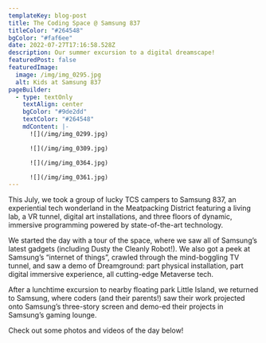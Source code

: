 ```yaml
---
templateKey: blog-post
title: The Coding Space @ Samsung 837
titleColor: "#264548"
bgColor: "#faf6ee"
date: 2022-07-27T17:16:58.528Z
description: Our summer excursion to a digital dreamscape!
featuredPost: false
featuredImage:
  image: /img/img_0295.jpg
  alt: Kids at Samsung 837
pageBuilder:
  - type: textOnly
    textAlign: center
    bgColor: "#9de2dd"
    textColor: "#264548"
    mdContent: |-
      ![](/img/img_0299.jpg)

      ![](/img/img_0309.jpg)

      ![](/img/img_0364.jpg)

      ![](/img/img_0361.jpg)
---
```

This July, we took a group of lucky TCS campers to Samsung 837, an experiential tech wonderland in the Meatpacking District featuring a living lab, a VR tunnel, digital art installations, and three floors of dynamic, immersive programming powered by state-of-the-art technology.

We started the day with a tour of the space, where we saw all of Samsung’s latest gadgets (including Dusty the Cleanly Robot!). We also got a peek at Samsung’s “internet of things”, crawled through the mind-boggling TV tunnel, and saw a demo of Dreamground: part physical installation, part digital immersive experience, all cutting-edge Metaverse tech.

After a lunchtime excursion to nearby floating park Little Island, we returned to Samsung, where coders (and their parents!) saw their work projected onto Samsung’s three-story screen and demo-ed their projects in Samsung’s gaming lounge.

Check out some photos and videos of the day below!